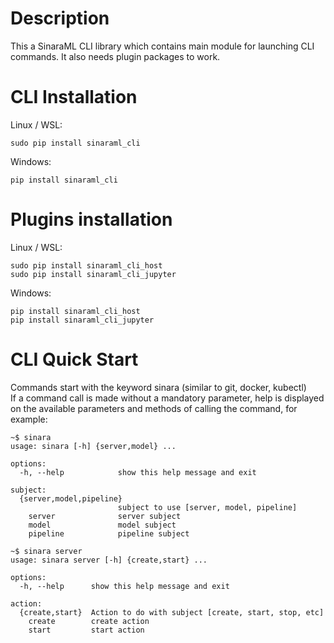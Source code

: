 # Description
This a SinaraML CLI library which contains main module for launching CLI commands. It also needs plugin packages to work.

# CLI Installation
Linux / WSL:
```
sudo pip install sinaraml_cli
```

Windows:
```
pip install sinaraml_cli
```

# Plugins installation
Linux / WSL:
```
sudo pip install sinaraml_cli_host
sudo pip install sinaraml_cli_jupyter
```

Windows:
```
pip install sinaraml_cli_host
pip install sinaraml_cli_jupyter
```

# CLI Quick Start
Commands start with the keyword sinara (similar to git, docker, kubectl)<br>
If a command call is made without a mandatory parameter, help is displayed on the available parameters and methods of calling the command, for example:

```
~$ sinara
usage: sinara [-h] {server,model} ...

options:
  -h, --help            show this help message and exit

subject:
  {server,model,pipeline}
                        subject to use [server, model, pipeline]
    server              server subject
    model               model subject
    pipeline            pipeline subject
```

```
~$ sinara server
usage: sinara server [-h] {create,start} ...

options:
  -h, --help      show this help message and exit

action:
  {create,start}  Action to do with subject [create, start, stop, etc]
    create        create action
    start         start action
```
